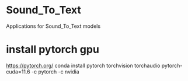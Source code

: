 # Sound_To_Text
 Applications for Sound_To_Text models


# install pytorch gpu
https://pytorch.org/
conda install pytorch torchvision torchaudio pytorch-cuda=11.6 -c pytorch -c nvidia